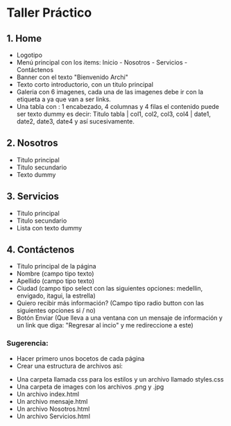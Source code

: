 # Taller Práctico

## 1. Home
* Logotipo
* Menú principal con los items: Inicio - Nosotros - Servicios - Contáctenos
* Banner con el texto "Bienvenido Archi"
* Texto corto introductorio, con un titulo principal
* Galeria con 6 imagenes, cada una de las imagenes debe ir con la etiqueta a ya que van    a ser links.
* Una tabla con : 1 encabezado, 4 columnas y 4 filas el contenido puede ser texto dummy    es decir: 
   Titulo tabla | col1, col2, col3, col4 | date1, date2, date3, date4 y así sucesivamente.

## 2. Nosotros
* Titulo principal
* Titulo secundario
* Texto dummy

## 3. Servicios
* Titulo principal
* Titulo secundario
* Lista con texto dummy

## 4. Contáctenos
* Titulo principal de la página
* Nombre (campo tipo texto)
* Apellido (campo tipo texto)
* Ciudad (campo tipo select con las siguientes opciones: medellin, envigado, itagui, la  estrella)
* Quiero recibir más información? (Campo tipo radio button con las siguientes opciones si / no)
* Botón Enviar (Que lleva a una ventana con un mensaje de información y un link que diga: "Regresar al incio" y me redireccione a este)

### Sugerencia:

* Hacer primero unos bocetos de cada página
* Crear una estructura de archivos así:
- Una carpeta llamada css para los estilos y un archivo llamado styles.css
- Una carpeta de images con los archivos .png y .jpg
- Un archivo index.html
- Un archivo mensaje.html
- Un archivo Nosotros.html
- Un archivo Servicios.html
